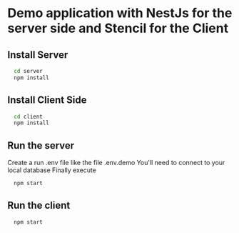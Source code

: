 # Demo application with NestJs for the server side and Stencil for the Client

## Install Server

```sh
  cd server 
  npm install
```

## Install Client Side

```sh
  cd client
  npm install
```

## Run the server
Create a run .env file like the file .env.demo
You'll need to connect to your local database
Finally execute

```sh
  npm start
```

## Run the client

```sh
  npm start
```
